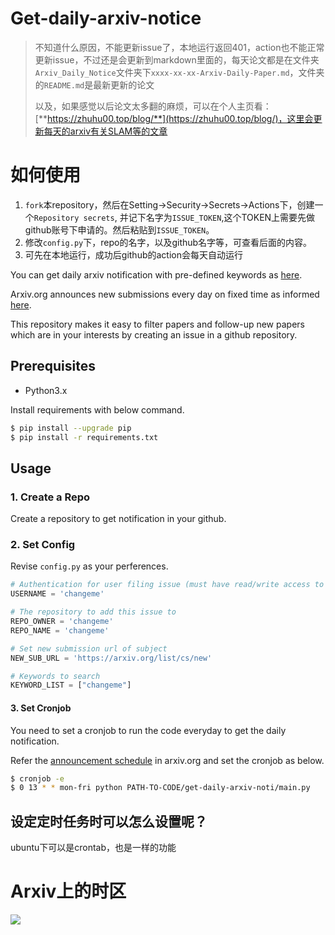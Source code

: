# Get-daily-arxiv-notice

> 不知道什么原因，不能更新issue了，本地运行返回401，action也不能正常更新issue，不过还是会更新到markdown里面的，每天论文都是在文件夹`Arxiv_Daily_Notice`文件夹下`xxxx-xx-xx-Arxiv-Daily-Paper.md`，文件夹的`README.md`是最新更新的论文
> 
> 以及，如果感觉以后论文太多翻的麻烦，可以在个人主页看：[**https://zhuhu00.top/blog/**](https://zhuhu00.top/blog/)，这里会更新每天的arxiv有关SLAM等的文章

# 如何使用
1. `fork`本repository，然后在Setting->Security->Secrets->Actions下，创建一个`Repository secrets`, 并记下名字为`ISSUE_TOKEN`,这个TOKEN上需要先做github账号下申请的。然后粘贴到`ISSUE_TOKEN`。
2. 修改`config.py`下，repo的名字，以及github名字等，可查看后面的内容。
3. 可先在本地运行，成功后github的action会每天自动运行

You can get daily arxiv notification with pre-defined keywords as [here](https://github.com/zhuhu00/arxiv-daily-notice/issues).

Arxiv.org announces new submissions every day on fixed time as informed [here](https://arxiv.org/help/submit).

This repository makes it easy to filter papers and follow-up new papers which are in your interests by creating an issue in a github repository.


## Prerequisites

- Python3.x

Install requirements with below command.

```bash
$ pip install --upgrade pip
$ pip install -r requirements.txt
```

## Usage

### 1. Create a Repo

Create a repository to get notification in your github.

### 2. Set Config

Revise `config.py` as your perferences.

```python
# Authentication for user filing issue (must have read/write access to repository to add issue to)
USERNAME = 'changeme'

# The repository to add this issue to
REPO_OWNER = 'changeme'
REPO_NAME = 'changeme'

# Set new submission url of subject
NEW_SUB_URL = 'https://arxiv.org/list/cs/new'

# Keywords to search
KEYWORD_LIST = ["changeme"]
```

#### 3. Set Cronjob

You need to set a cronjob to run the code everyday to get the daily notification.

Refer the [announcement schedule](https://arxiv.org/help/submit) in arxiv.org and set the cronjob as below.

```bash
$ cronjob -e
$ 0 13 * * mon-fri python PATH-TO-CODE/get-daily-arxiv-noti/main.py
```

## 设定定时任务时可以怎么设置呢？

ubuntu下可以是crontab，也是一样的功能

# Arxiv上的时区

![](https://gitee.com/zhuhu00/img/raw/master/2021-10/20210606092857.png)
